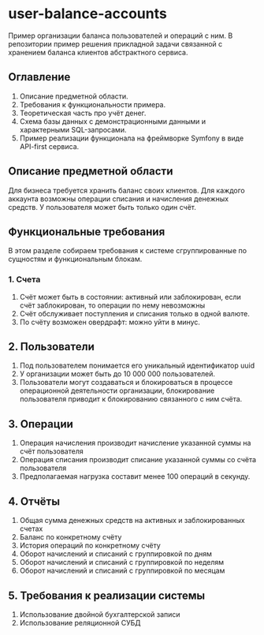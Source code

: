 # user-balance-accounts
Пример организации баланса пользователей и операций с ним. В репозитории пример решения прикладной задачи связанной с хранением баланса клиентов абстрактного сервиса. 

## Оглавление
1. Описание предметной области.
2. Требования к функциональности примера.  
3. Теоретическая часть про учёт денег.
4. Схема базы данных с демонстрационными данными и характерными SQL-запросами.
5. Пример реализации функционала на фреймворке Symfony в виде API-first сервиса.
   
## Описание предметной области
Для бизнеса требуется хранить баланс своих клиентов. Для каждого аккаунта возможны операции списания и начисления денежных средств. У пользователя может быть только один счёт.

## Функциональные требования
В этом разделе собираем требования к системе сгруппированные по сущностям и функциональным блокам.

### 1. Счета
1. Счёт может быть в состоянии: активный или заблокирован, если счёт заблокирован, то операции по нему невозможны
2. Счёт обслуживает поступления и списания только в одной валюте.
3. По счёту возможен овердрафт: можно уйти в минус.

## 2. Пользователи
1. Под пользователем понимается его уникальный идентификатор uuid 
2. У организации может быть до 10 000 000 пользователей.
3. Пользователи могут создаваться и блокироваться в процессе операционной деятельности организации, блокирование пользователя приводит к блокированию связанного с ним счёта.

## 3. Операции
1. Операция начисления производит начисление указанной суммы на счёт пользователя
2. Операция списания производит списание указанной суммы со счёта пользователя
3. Предполагаемая нагрузка составит менее 100 операций в секунду.

## 4. Отчёты
1. Общая сумма денежных средств на активных и заблокированных счетах
2. Баланс по конкретному счёту
3. История операций по конкретному счёту
4. Оборот начислений и списаний с группировкой по дням
5. Оборот начислений и списаний с группировкой по неделям
6. Оборот начислений и списаний с группировкой по месяцам

## 5. Требования к реализации системы
1. Использование двойной бухгалтерской записи
2. Использование реляционной СУБД
